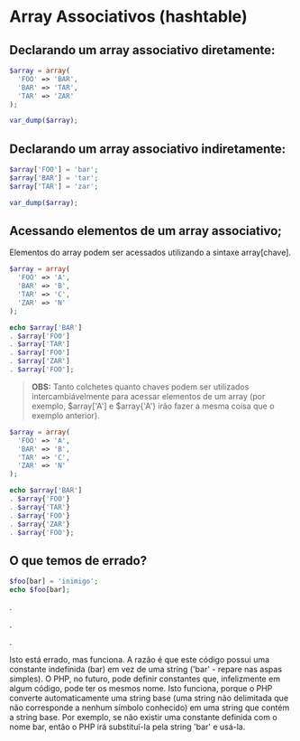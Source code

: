# Array Associativos (hashtable)

## Declarando um array associativo diretamente:

```PHP
$array = array(
  'FOO' => 'BAR',
  'BAR' => 'TAR',
  'TAR' => 'ZAR'
);

var_dump($array);
```

## Declarando um array associativo indiretamente:

```PHP
$array['FOO'] = 'bar';
$array['BAR'] = 'tar';
$array['TAR'] = 'zar';

var_dump($array);
```

## Acessando elementos de um array associativo;

Elementos do array podem ser acessados utilizando a sintaxe array[chave].

```PHP
$array = array(
  'FOO' => 'A',
  'BAR' => 'B',
  'TAR' => 'C',
  'ZAR' => 'N'
);

echo $array['BAR']
. $array['FOO']
. $array['TAR']
. $array['FOO']
. $array['ZAR']
. $array['FOO'];

```

> **OBS:** Tanto colchetes quanto chaves podem ser utilizados intercambiávelmente para acessar elementos de um array (por exemplo, $array['A'] e $array{'A'} irão fazer a mesma coisa que o exemplo anterior).


```PHP
$array = array(
  'FOO' => 'A',
  'BAR' => 'B',
  'TAR' => 'C',
  'ZAR' => 'N'
);

echo $array['BAR']
. $array{'FOO'}
. $array{'TAR'}
. $array{'FOO'}
. $array{'ZAR'}
. $array{'FOO'};
```

## O que temos de errado?

```PHP
$foo[bar] = 'inimigo';
echo $foo[bar];
```

.

.

.

Isto está errado, mas funciona. A razão é que este código possui uma constante indefinida (bar) em vez de uma string ('bar' - repare nas aspas simples). O PHP, no futuro, pode definir constantes que, infelizmente em algum código, pode ter os mesmos nome. Isto funciona, porque o PHP converte automaticamente uma string base (uma string não delimitada que não corresponde a nenhum símbolo conhecido) em uma string que contém a string base. Por exemplo, se não existir uma constante definida com o nome bar, então o PHP irá substituí-la pela string 'bar' e usá-la.
